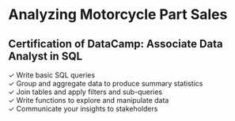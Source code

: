 # Analyzing Motorcycle Part Sales
## Certification of DataCamp:  Associate Data Analyst in SQL
✓ Write basic SQL queries \
✓ Group and aggregate data to produce summary statistics \
✓ Join tables and apply filters and sub-queries \
✓ Write functions to explore and manipulate data \
✓ Communicate your insights to stakeholders 
